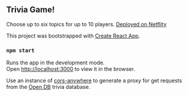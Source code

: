 ## Trivia Game!

Choose up to six topics for up to 10 players. 
[Deployed on Netflity](https://trivia-game.netlify.app/)


This project was bootstrapped with [Create React App](https://github.com/facebook/create-react-app).


### `npm start`

Runs the app in the development mode.<br />
Open [http://localhost:3000](http://localhost:3000) to view it in the browser.


Use an instance of [cors-anywhere](cors-anywhere.herokuapp.com) to generate a proxy for get requests from the [Open DB](https://opentdb.com) trivia database.
